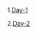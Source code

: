   1.[Day-1](https://github.com/ajaniljith/internship/blob/main/DAY-1.md)
  
  2.[Day-2](https://github.com/ajaniljith/internship/blob/main/Day-2.md)
